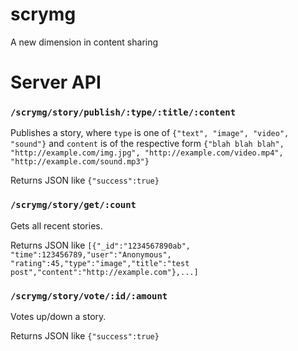 scrymg
======

A new dimension in content sharing


# Server API

### `/scrymg/story/publish/:type/:title/:content`

Publishes a story, where `type` is one of `{"text", "image", "video", "sound"}` and `content` is of the respective form `{"blah blah blah", "http://example.com/img.jpg", "http://example.com/video.mp4", "http://example.com/sound.mp3"}`

Returns JSON like `{"success":true}`

### `/scrymg/story/get/:count`

Gets all recent stories.

Returns JSON like `[{"_id":"1234567890ab", "time":123456789,"user":"Anonymous", "rating":45,"type":"image","title":"test post","content":"http://example.com"},...]`

### `/scrymg/story/vote/:id/:amount`

Votes up/down a story.

Returns JSON like `{"success":true}`
